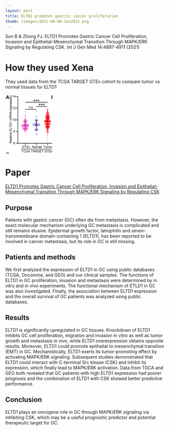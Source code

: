 ```yaml
---
layout: post
title: ELTD1 promotes gastric cancer proliferation
thumb: /images/2021-09-08-Sun2021.png
---
```


Sun B & Zhong FJ. ELTD1 Promotes Gastric Cancer Cell Proliferation, Invasion and Epithelial-Mesenchymal Transition Through MAPK/ERK Signaling by Regulating CSK. Int J Gen Med 14:4897-4911 (2021)

# How they used Xena
They used data from the TCGA TARGET GTEx cohort to compare tumor vs normal tissues for ELTD1

![Screenshot of Figure 1A](/images/2021-09-08-Sun2021.png)

# Paper
[ELTD1 Promotes Gastric Cancer Cell Proliferation, Invasion and Epithelial-Mesenchymal Transition Through MAPK/ERK Signaling by Regulating CSK](https://pubmed.ncbi.nlm.nih.gov/34475781/)

## Purpose
Patients with gastric cancer (GC) often die from metastasis. However, the exact molecular mechanism underlying GC metastasis is complicated and still remains elusive. Epidermal growth factor, latrophilin and seven-transmembrane domain-containing 1 (ELTD1), has been reported to be involved in cancer metastasis, but its role in GC is still missing.

## Patients and methods
We first analyzed the expression of ELTD1 in GC using public databases (TCGA, Oncomine, and GEO) and our clinical samples. The functions of ELTD1 in GC proliferation, invasion and metastasis were determined by in vitro and in vivo experiments. The functional mechanism of ETLD1 in GC was also investigated. Finally, the association between ELTD1 expression and the overall survival of GC patients was analyzed using public databases.

## Results
ELTD1 is significantly upregulated in GC tissues. Knockdown of ELTD1 inhibits GC cell proliferation, migration and invasion in vitro as well as tumor growth and metastasis in vivo, while ELTD1 overexpression obtains opposite results. Moreover, ELTD1 could promote epithelial to mesenchymal transition (EMT) in GC. Mechanistically, ELTD1 exerts its tumor-promoting effect by activating MAPK/ERK signaling. Subsequent studies demonstrated that ELTD1 could interact with C-terminal Src kinase (CSK) and inhibit its expression, which finally lead to MAPK/ERK activation. Data from TGCA and GEO both revealed that GC patients with high ELTD1 expression had poorer prognosis and the combination of ELTD1 with CSK showed better predictive performance.

## Conclusion
ELTD1 plays an oncogene role in GC through MAPK/ERK signaling via inhibiting CSK, which may be a useful prognostic predictor and potential therapeutic target for GC.
